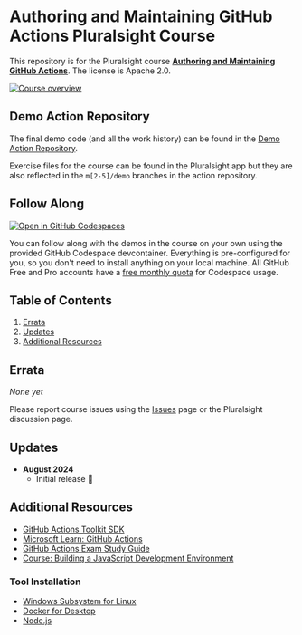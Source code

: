 # Authoring and Maintaining GitHub Actions Pluralsight Course

This repository is for the Pluralsight course **[Authoring and Maintaining GitHub Actions](https://bit.ly/PSCustomGitHubActions)**. The license is Apache 2.0.

[![Course overview](https://github.com/kamranayub/pluralsight-course-authoring-maintaining-github-actions/assets/563819/d74cc006-5c2d-4e7b-aa52-072de2cb427e)](https://bit.ly/PSCustomGitHubActions)

## Demo Action Repository

The final demo code (and all the work history) can be found in the [Demo Action Repository](https://github.com/kamranayub/pluralsight-authoring-github-actions-demo-action).

Exercise files for the course can be found in the Pluralsight app but they are also reflected in the `m[2-5]/demo` branches in the action repository.

## Follow Along

[![Open in GitHub Codespaces](https://github.com/codespaces/badge.svg)](https://codespaces.new/kamranayub/pluralsight-course-authoring-maintaining-github-actions)

You can follow along with the demos in the course on your own using the provided GitHub Codespace devcontainer. Everything is pre-configured for you, so you don't need to install anything on your local machine. All GitHub Free and Pro accounts have a [free monthly quota](https://docs.github.com/en/billing/managing-billing-for-github-codespaces/about-billing-for-github-codespaces) for Codespace usage. 

## Table of Contents

1. [Errata](#errata)
1. [Updates](#updates)
1. [Additional Resources](#additional-resources)

## Errata

*None yet*

Please report course issues using the [Issues](issues) page or the Pluralsight discussion page.

## Updates

- **August 2024**
  - Initial release 🎉

## Additional Resources

- [GitHub Actions Toolkit SDK](https://github.com/actions/toolkit)
- [Microsoft Learn: GitHub Actions](https://learn.microsoft.com/en-us/collections/n5p4a5z7keznp5)
- [GitHub Actions Exam Study Guide](https://assets.ctfassets.net/wfutmusr1t3h/2mMJ6nECbUAdiQMTObbPw6/67cfbffa68fed774a1d280c6c1346635/github-actions-exam-preparation-study-guide__3_.pdf)
- [Course: Building a JavaScript Development Environment](https://bit.ly/PSJSDevEnvCourse)

### Tool Installation

- [Windows Subsystem for Linux](https://learn.microsoft.com/en-us/windows/wsl/about)
- [Docker for Desktop](https://www.docker.com)
- [Node.js](https://www.nodejs.org)
